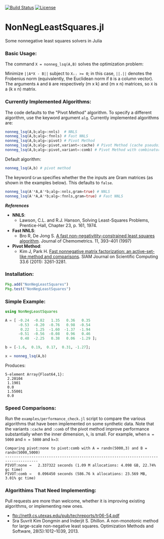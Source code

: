 [![Build Status](https://travis-ci.org/ahwillia/NonNegLeastSquares.jl.svg)](https://travis-ci.org/ahwillia/NonNegLeastSquares.jl?branch=master)
[![License](http://img.shields.io/badge/license-MIT-brightgreen.svg?style=flat)](LICENSE.md)

# NonNegLeastSquares.jl
Some nonnegative least squares solvers in Julia

### Basic Usage:

The command `X = nonneg_lsq(A,B)` solves the optimization problem:

Minimize `||A*X - B||` subject to `Xᵢⱼ >= 0`; in this case, `||.||` denotes the Frobenius norm (equivalently, the Euclidean norm if `B` is a column vector). The arguments `A` and `B` are respectively (m x k) and (m x n) matrices, so `X` is a (k x n) matrix.

### Currently Implemented Algorithms:

The code defaults to the "Pivot Method" algorithm. To specify a different algorithm, use the keyword argument `alg`. Currently implemented algorithms are:

```julia
nonneg_lsq(A,b;alg=:nnls)  # NNLS
nonneg_lsq(A,b;alg=:fnnls) # Fast NNLS
nonneg_lsq(A,b;alg=:pivot) # Pivot Method
nonneg_lsq(A,b;alg=:pivot,variant=:cache) # Pivot Method (cache pseudoinverse up front)
nonneg_lsq(A,b;alg=:pivot,variant=:comb) # Pivot Method with combinatorial least-squares
```

Default algorithm:

```julia
nonneg_lsq(A,b) # pivot method
```

The keyword `Gram` specifies whether the the inputs are Gram matrices (as shown in the examples below). This defaults to `false`.

```julia
nonneg_lsq(A'*A,A'*b;alg=:nnls,gram=true) # NNLS
nonneg_lsq(A'*A,A'*b;alg=:fnnls,gram=true) # Fast NNLS
```

***References***
* **NNLS**:
     * Lawson, C.L. and R.J. Hanson, Solving Least-Squares Problems, Prentice-Hall, Chapter 23, p. 161, 1974.
* **Fast NNLS**:
     * Bro R, De Jong S. [A fast non-negativitity-constrained least squares algorithm](https://dx.doi.org/10.1002%2F%28SICI%291099-128X%28199709%2F10%2911%3A5%3C393%3A%3AAID-CEM483%3E3.0.CO%3B2-L). Journal of Chemometrics. 11, 393–401 (1997)
* **Pivot Method**:
     * Kim J, Park H. [Fast nonnegative matrix factorization: an active-set-like method and comparisons](http://www.cc.gatech.edu/~hpark/papers/SISC_082117RR_Kim_Park.pdf). SIAM Journal on Scientific Computing 33.6 (2011): 3261-3281.

### Installation:

```julia
Pkg.add("NonNegLeastSquares")
Pkg.test("NonNegLeastSquares")
```

### Simple Example:

```julia
using NonNegLeastSquares

A = [ -0.24  -0.82   1.35   0.36   0.35
      -0.53  -0.20  -0.76   0.98  -0.54
       0.22   1.25  -1.60  -1.37  -1.94
      -0.51  -0.56  -0.08   0.96   0.46
       0.48  -2.25   0.38   0.06  -1.29 ];

b = [-1.6,  0.19,  0.17,  0.31, -1.27];

x = nonneg_lsq(A,b)
```

Produces:

```
5-element Array{Float64,1}:
 2.20104
 1.1901 
 0.0    
 1.55001
 0.0  
```

### Speed Comparisons:

Run the `examples/performance_check.jl` script to compare the various algorithms that have been implemented on some synthetic data. Note that the variants `:cache` and `:comb` of the pivot method improve performance substantially when the inner dimension, `k`, is small. For example, when `m = 5000` and `n = 5000` and `k=3`:

```
Comparing pivot:none to pivot:comb with A = randn(5000,3) and B = randn(5000,5000)
-------------------------------------------------------------------------------------
PIVOT:none →   2.337322 seconds (1.09 M allocations: 4.098 GB, 22.74% gc time)
PIVOT:comb →   0.096450 seconds (586.76 k allocations: 23.569 MB, 3.01% gc time)
```

### Algorithims That Need Implementing:

Pull requests are more than welcome, whether it is improving existing algorithms, or implementing new ones.

* ftp://net9.cs.utexas.edu/pub/techreports/tr06-54.pdf
* Sra Suvrit Kim Dongmin and Inderjit S. Dhillon. A non-monotonic method for large-scale non-negative least squares. Optimization Methods and Software, 28(5):1012–1039, 2013.
